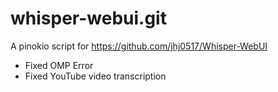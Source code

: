 # whisper-webui.git

A pinokio script for https://github.com/jhj0517/Whisper-WebUI

- Fixed OMP Error
- Fixed YouTube video transcription
